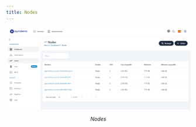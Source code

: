 ```yaml
---
title: Nodes
---
```


<div style="text-align: center;">
  <a href="/src/content/docs/img/kubernetes-img/nodes.png">
    <img src="/src/content/docs/img/kubernetes-img/nodes.png" alt="nodes" title="nodes" style="max-width: 100%; height: auto;">
  </a>
  <p><em>Nodes</em></p>
</div>

